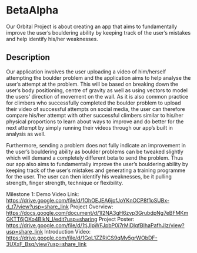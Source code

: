 # BetaAlpha

Our Orbital Project is about creating an app that aims to fundamentally improve the user’s bouldering ability by keeping track of the user’s mistakes and help identify his/her weaknesses. 

## Description

Our application involves the user uploading a video of him/herself attempting the boulder problem and the application aims to help analyse the user’s attempt at the problem. This will be based on breaking down the user’s body positioning, centre of gravity as well as using vectors to model the users’ direction of movement on the wall. As it is also common practice for climbers who successfully completed the boulder problem to upload their video of successful attempts on social media, the user can therefore compare his/her attempt with other successful climbers similar to his/her physical proportions to learn about ways to improve and do better for the next attempt by simply running their videos through our app’s built in analysis as well.

Furthermore, sending a problem does not fully indicate an improvement in the user’s bouldering ability as boulder problems can be tweaked slightly which will demand a completely different beta to send the problem. Thus our app also aims to fundamentally improve the user’s bouldering ability by keeping track of the user’s mistakes and generating a training programme for the user. The user can then identify his weaknesses, be it pulling strength, finger strength, technique or flexibility.


Milestone 1:
Demo Video Link: https://drive.google.com/file/d/1OhOEJEA6jpfJoYKnOCP8f1oSUBx-d_t7/view?usp=share_link
Project Overview: https://docs.google.com/document/d/1l2NA3gH6zvp3GrubdpNg7eBFMKmGKTT6jOKo4BIkN_I/edit?usp=sharing
Project Poster: https://drive.google.com/file/d/1tjJIpWFJpbP0i7rMiDlqfBIhaPafhJlz/view?usp=share_link
Introduction Video: https://drive.google.com/file/d/1GoL1ZZRiCS9qMv5grWObDF-3UXxF_Bsq/view?usp=share_link
